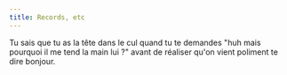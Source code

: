 ```yaml
---
title: Records, etc
---
```


Tu sais que tu as la tête dans le cul quand tu te demandes "huh mais pourquoi
il me tend la main lui ?" avant de réaliser qu'on vient poliment te dire
bonjour.

